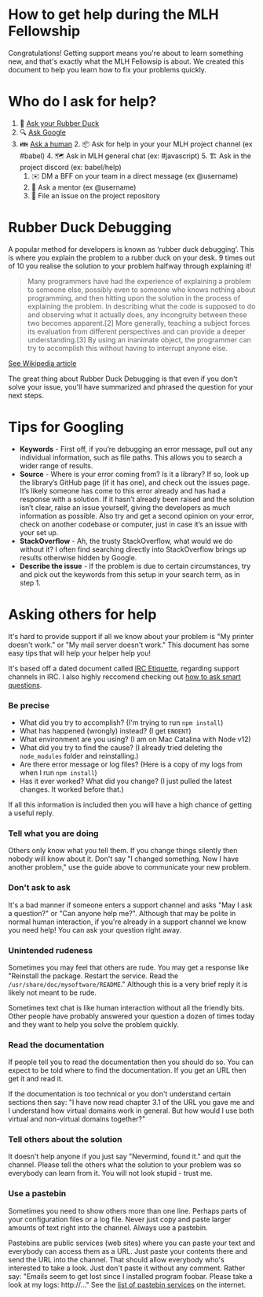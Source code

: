 # How to get help during the MLH Fellowship

Congratulations! Getting support means you're about to learn something new, and that's exactly what the MLH Fellowsip is about. We created this document to help you learn how to fix your problems quickly.

# Who do I ask for help?

1. 🦆 [Ask your Rubber Duck](https://github.com/MLH-Fellowship/how-to-get-help/blob/master/README.md#rubber-duck-debugging) 
1. 🔍 [Ask Google](https://github.com/MLH-Fellowship/how-to-get-help/blob/master/README.md#tips-for-googling)
1. 👪 [Ask a human](https://github.com/MLH-Fellowship/how-to-get-help/blob/master/README.md#asking-others-for-help)
    2. 📦 Ask for help in your your MLH project channel (ex #babel)
    4. 🗺️ Ask in MLH general chat (ex: #javascript)
    5. 🏗️ Ask in the project discord (ex: babel/help)
    1. ✉️ DM a BFF on your team in a direct message (ex @username)
    3. 🧍  Ask a mentor (ex @username)
    5. 🙋 File an issue on the project repository

# Rubber Duck Debugging

A popular method for developers is known as ‘rubber duck debugging’. This is where you explain the problem to a rubber duck on your desk. 9 times out of 10 you realise the solution to your problem halfway through explaining it!

> Many programmers have had the experience of explaining a problem to someone else, possibly even to someone who knows nothing about programming, and then hitting upon the solution in the process of explaining the problem. In describing what the code is supposed to do and observing what it actually does, any incongruity between these two becomes apparent.[2] More generally, teaching a subject forces its evaluation from different perspectives and can provide a deeper understanding.[3] By using an inanimate object, the programmer can try to accomplish this without having to interrupt anyone else.

[See Wikipedia article](https://en.wikipedia.org/wiki/Rubber_duck_debugging)

The great thing about Rubber Duck Debugging is that even if you don't solve your issue, you'll have summarized and phrased the question for your next steps.

# Tips for Googling

- **Keywords** - First off, if you’re debugging an error message, pull out any individual information, such as file paths. This allows you to search a wider range of results.
- **Source** - Where is your error coming from? Is it a library? If so, look up the library’s GitHub page (if it has one), and check out the issues page. It’s likely someone has come to this error already and has had a response with a solution. If it hasn’t already been raised and the solution isn’t clear, raise an issue yourself, giving the developers as much information as possible. Also try and get a second opinion on your error, check on another codebase or computer, just in case it’s an issue with your set up.
- **StackOverflow** - Ah, the trusty StackOverflow, what would we do without it? I often find searching directly into StackOverflow brings up results otherwise hidden by Google.
- **Describe the issue** - If the problem is due to certain circumstances, try and pick out the keywords from this setup in your search term, as in step 1.

# Asking others for help

It's hard to provide support if all we know about your problem is "My printer doesn't work." or "My mail server doesn't work." This document has some easy tips that will help your helper help you! 

It's based off a dated document called [IRC Etiquette](https://github.com/fizerkhan/irc-etiquette), regarding support channels in IRC. I also highly reccomend checking out [how to ask smart questions](http://www.catb.org/~esr/faqs/smart-questions.html).

### Be precise

- What did you try to accomplish? (I'm trying to run `npm install`)
- What has happened (wrongly) instead? (I get `ENOENT`)
- What environment are you using? (I am on Mac Catalina with Node v12)
- What did you try to find the cause? (I already tried deleting the `node_modules` folder and reinstalling.)
- Are there error message or log files? (Here is a copy of my logs from when I run `npm install`)
- Has it ever worked? What did you change? (I just pulled the latest changes. It worked before that.)

If all this information is included then you will have a high chance of getting a useful reply.

### Tell what you are doing

Others only know what you tell them. If you change things silently then nobody will know about it. Don't say "I changed something. Now I have another problem," use the guide above to communicate your new problem.

### Don't ask to ask

It's a bad manner if someone enters a support channel and asks "May I ask a question?" or "Can anyone help me?". Although that may be polite in normal human interaction, if you're already in a support channel we know you need help! You can ask your question right away.

### Unintended rudeness

Sometimes you may feel that others are rude. You may get a response like "Reinstall the package. Restart the service. Read the `/usr/share/doc/mysoftware/README`." Although this is a very brief reply it is likely not meant to be rude. 

Sometimes text chat is like human interaction without all the friendly bits. Other people have probably answered your question a dozen of times today and they want to help you solve the problem quickly.

### Read the documentation

If people tell you to read the documentation then you should do so. You can expect to be told where to find the documentation. If you get an URL then get it and read it. 

If the documentation is too technical or you don't understand certain sections then say: "I have now read chapter 3.1 of the URL you gave me and I understand how virtual domains work in general. But how would I use both virtual and non-virtual domains together?"

### Tell others about the solution

It doesn't help anyone if you just say "Nevermind, found it." and quit the channel. Please tell the others what the solution to your problem was so everybody can learn from it. You will not look stupid - trust me.

### Use a pastebin

Sometimes you need to show others more than one line. Perhaps parts of your configuration files or a log file. Never just copy and paste larger amounts of text right into the channel. Always use a pastebin. 

Pastebins are public services (web sites) where you can paste your text and everybody can access them as a URL. Just paste your contents there and send the URL into the channel. That should allow everybody who's interested to take a look. Just don't paste it without any comment. Rather say: "Emails seem to get lost since I installed program foobar. Please take a look at my logs: http://..." See the [list of pastebin services](http://en.wikipedia.org/wiki/Pastebin) on the internet.
